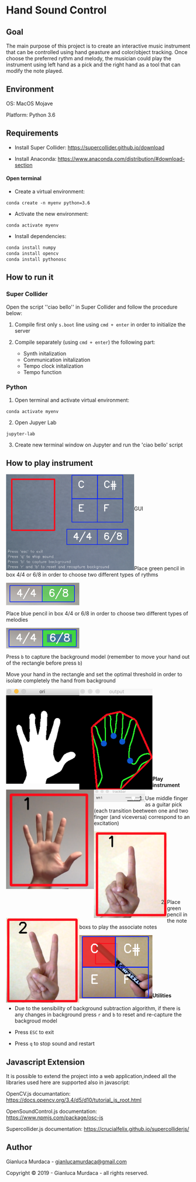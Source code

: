 # Hand Sound Control

## Goal
The main purpose of this project is to create an interactive music instrument that can be controlled using hand geasture and color/object tracking.
Once choose the preferred rythm and melody, the musician could play the instrument using left hand as a pick and the right hand as a tool that can modify the note played.

## Environment

OS: MacOS Mojave

Platform: Python 3.6

## Requirements

* Install Super Collider: https://supercollider.github.io/download

* Install Anaconda: https://www.anaconda.com/distribution/#download-section

#### Open terminal

* Create a virtual environment: 

```
conda create -n myenv python=3.6
```

- Activate the new environment: 

```
conda activate myenv
```

- Install dependencies:

```
conda install numpy
conda install opencv
conda install pythonosc
```

## How to run it

### Super Collider

Open the script  ''ciao bello'' in Super Collider and follow the procedure below:

1. Compile first only `s.boot` line using `cmd + enter` in order to initialize the server
2. Compile separately (using `cmd + enter`) the following part:

   - Synth initalization
    - Communication initalization
     - Tempo clock initalization
      - Tempo function
      
### Python

1. Open terminal and activate virtual environment:

```
conda activate myenv
```

2. Open Jupyer Lab

```
jupyter-lab
```

3. Create new terminal window on Jupyter and run the 'ciao bello' script


## How to play instrument 

   <img src="https://github.com/murda94/first-test/blob/master/images/Schermata%202019-07-26%20alle%2012.08.37.png" align="left" width="350"><br /><br /><br /><br /><br />
GUI

<br/><br/><br /><br/>
-----------------------------
Place green pencil in box 4/4 or 6/8 in order to choose two different types of rythms

<img src="https://github.com/murda94/first-test/blob/master/images/Schermata%202019-07-25%20alle%2016.21.35.png" align="center" width="200">


Place blue pencil in box 4/4 or 6/8 in order to choose two different types of melodies

<img src="https://github.com/murda94/first-test/blob/master/images/Schermata%202019-07-25%20alle%2016.21.44.png" align="center" width="200">


Press `b` to capture the background model (remember to move your hand out of the rectangle before press `b`)

Move your hand in the rectangle and set the optimal threshold in order to isolate completely the hand from background

<img src="https://github.com/murda94/first-test/blob/master/images/Schermata%202019-07-25%20alle%2016.04.17.png" align="left" width="200">

<img src="https://github.com/murda94/first-test/blob/master/images/Schermata%202019-07-25%20alle%2016.04.32.png" align="left" width="200">

<img src="https://github.com/murda94/first-test/blob/master/images/Schermata%202019-07-25%20alle%2016.04.58.png" align="left" width="240">

<br /><br /><br /><br />
<img src="https://github.com/murda94/first-test/blob/master/images/Schermata%202019-07-25%20alle%2016.04.43.png" align="left" width="140"><br /><br />

<br /><br /><br /><br /><br /><br/>

#### Play instrument

1. Use middle finger as a guitar pick (each transition beetween one and two finger (and viceversa) correspond to an excitation)

<img src="https://github.com/murda94/first-test/blob/master/images/Schermata%202019-07-26%20alle%2010.34.30.png" align="left" width="200">
<img src="https://github.com/murda94/first-test/blob/master/images/Schermata%202019-07-26%20alle%2010.34.58.png" align="left" width="200">

<br /><br /><br /><br/><br /><br /><br /><br/><br /><br />

2. Place green pencil in the note boxs to play the associate notes

<img src="https://github.com/murda94/first-test/blob/master/images/Schermata%202019-07-26%20alle%2010.33.52.png" align="left" width="200">

<br /><br /><br /><br/><br /><br /><br /><br/>

#### Utilities

- Due to the sensibility of background subtraction algorithm, if there is any changes in background press `r` and `b` to reset and re-capture the backgroud model

- Press `ESC` to exit

- Press `q` to stop sound and restart


## Javascript Extension 

It is possible to extend the project into a web application,indeed all the libraries used here are supported also in javascript:

OpenCV.js documantation: https://docs.opencv.org/3.4/d5/d10/tutorial_js_root.html

OpenSoundControl.js documentation: https://www.npmjs.com/package/osc-js

Supercollider.js documentation: https://crucialfelix.github.io/supercolliderjs/ 

## Author

Gianluca Murdaca - gianlucamurdaca@gmail.com

Copyright © 2019 - Gianluca Murdaca - all rights reserved.
